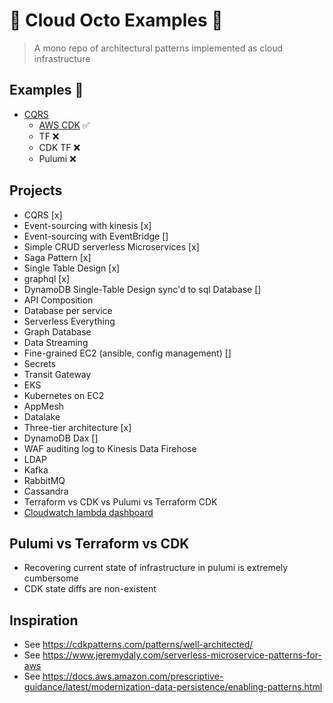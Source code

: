 # 🌴 Cloud Octo Examples 🌴

> A mono repo of architectural patterns implemented as cloud infrastructure

## Examples 🌱

* [CQRS](cqrs/README.md)
    - [AWS CDK](cqrs/aws-cdk/infrastructure/README.md) ✅
    - TF ❌
    - CDK TF ❌
    - Pulumi ❌

## Projects

* CQRS [x]
* Event-sourcing with kinesis [x]
* Event-sourcing with EventBridge []
* Simple CRUD serverless Microservices [x]
* Saga Pattern [x]
* Single Table Design [x]
* graphql [x]
* DynamoDB Single-Table Design sync'd to sql Database []
* API Composition
* Database per service
* Serverless Everything 
* Graph Database
* Data Streaming
* Fine-grained EC2 (ansible, config management) []
* Secrets
* Transit Gateway
* EKS
* Kubernetes on EC2
* AppMesh
* Datalake
* Three-tier architecture [x]
* DynamoDB Dax []
* WAF auditing log to Kinesis Data Firehose
* LDAP
* Kafka
* RabbitMQ
* Cassandra
* Terraform vs CDK vs Pulumi vs Terraform CDK
* [Cloudwatch lambda dashboard](https://github.com/cdk-patterns/serverless/blob/main/the-cloudwatch-dashboard/typescript/lib/the-cloudwatch-dashboard-stack.ts)


## Pulumi vs Terraform vs CDK

* Recovering current state of infrastructure in pulumi is extremely cumbersome
* CDK state diffs are non-existent

## Inspiration

* See https://cdkpatterns.com/patterns/well-architected/
* See https://www.jeremydaly.com/serverless-microservice-patterns-for-aws
* See https://docs.aws.amazon.com/prescriptive-guidance/latest/modernization-data-persistence/enabling-patterns.html